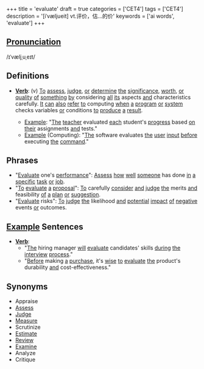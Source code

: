 +++
title = 'evaluate'
draft = true
categories = ['CET4']
tags = ['CET4']
description = '[iˈvæljueit] vt.评价，估…的价'
keywords = ['ai words', 'evaluate']
+++

## [Pronunciation](/post/pronunciation/)
/ɪˈvæljˌuˌeɪt/

## Definitions
- **[Verb](/post/verb/)**: (v) [To](/post/to/) [assess](/post/assess/), [judge](/post/judge/), [or](/post/or/) [determine](/post/determine/) [the](/post/the/) [significance](/post/significance/), [worth](/post/worth/), [or](/post/or/) [quality](/post/quality/) [of](/post/of/) [something](/post/something/) [by](/post/by/) considering [all](/post/all/) [its](/post/its/) aspects [and](/post/and/) characteristics carefully. [It](/post/it/) [can](/post/can/) [also](/post/also/) [refer](/post/refer/) [to](/post/to/) computing [when](/post/when/) [a](/post/a/) [program](/post/program/) [or](/post/or/) [system](/post/system/) checks variables [or](/post/or/) conditions [to](/post/to/) [produce](/post/produce/) [a](/post/a/) [result](/post/result/). 

  - [Example](/post/example/): "[The](/post/the/) [teacher](/post/teacher/) evaluated [each](/post/each/) student's [progress](/post/progress/) based [on](/post/on/) [their](/post/their/) assignments [and](/post/and/) tests."
  - [Example](/post/example/) (Computing): "[The](/post/the/) software evaluates [the](/post/the/) [user](/post/user/) [input](/post/input/) [before](/post/before/) executing [the](/post/the/) [command](/post/command/)."

## Phrases
- "[Evaluate](/post/evaluate/) one's [performance](/post/performance/)": [Assess](/post/assess/) [how](/post/how/) [well](/post/well/) [someone](/post/someone/) has done [in](/post/in/) [a](/post/a/) [specific](/post/specific/) [task](/post/task/) [or](/post/or/) [job](/post/job/).
- "[To](/post/to/) [evaluate](/post/evaluate/) [a](/post/a/) [proposal](/post/proposal/)": [To](/post/to/) carefully [consider](/post/consider/) [and](/post/and/) [judge](/post/judge/) [the](/post/the/) merits [and](/post/and/) feasibility [of](/post/of/) [a](/post/a/) [plan](/post/plan/) [or](/post/or/) [suggestion](/post/suggestion/).
- "[Evaluate](/post/evaluate/) risks": [To](/post/to/) [judge](/post/judge/) [the](/post/the/) likelihood [and](/post/and/) [potential](/post/potential/) [impact](/post/impact/) [of](/post/of/) [negative](/post/negative/) events [or](/post/or/) outcomes.

## [Example](/post/example/) Sentences
- **[Verb](/post/verb/)**: 
  - "[The](/post/the/) hiring manager [will](/post/will/) [evaluate](/post/evaluate/) candidates' skills [during](/post/during/) [the](/post/the/) [interview](/post/interview/) [process](/post/process/)."
  - "[Before](/post/before/) making [a](/post/a/) [purchase](/post/purchase/), it's [wise](/post/wise/) [to](/post/to/) [evaluate](/post/evaluate/) [the](/post/the/) product's durability [and](/post/and/) cost-effectiveness."

## Synonyms
- Appraise
- [Assess](/post/assess/)
- [Judge](/post/judge/)
- [Measure](/post/measure/)
- Scrutinize
- [Estimate](/post/estimate/)
- [Review](/post/review/)
- [Examine](/post/examine/)
- Analyze
- Critique
